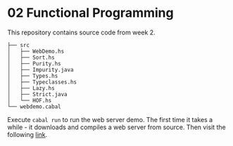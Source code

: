 # 02 Functional Programming

This repository contains source code from week 2.

```
├── src
│   ├── WebDemo.hs
│   ├── Sort.hs
│   ├── Purity.hs
│   ├── Impurity.java
│   ├── Types.hs
│   ├── Typeclasses.hs
│   ├── Lazy.hs
│   ├── Strict.java
│   └── HOF.hs
└── webdemo.cabal
```

Execute `cabal run` to run the web server demo. The first time it takes a while - 
it downloads and compiles a web server from source.
Then visit the following [link](http://localhost:3000/my%20favorite%20module%20:).
